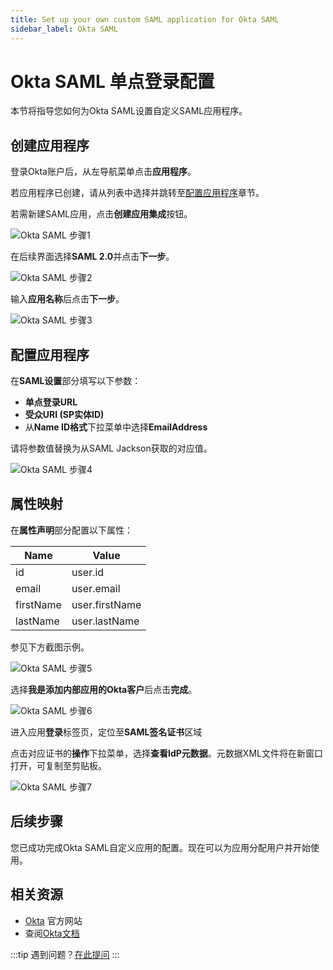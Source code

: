 ```yaml
---
title: Set up your own custom SAML application for Okta SAML
sidebar_label: Okta SAML
---
```


# Okta SAML 单点登录配置

本节将指导您如何为Okta SAML设置自定义SAML应用程序。

## 创建应用程序

登录Okta账户后，从左导航菜单点击**应用程序**。

若应用程序已创建，请从列表中选择并跳转至[配置应用程序](#configure-application)章节。

若需新建SAML应用，点击**创建应用集成**按钮。

![Okta SAML 步骤1](/images/docs/jackson/sso-providers/okta/1.png)

在后续界面选择**SAML 2.0**并点击**下一步**。

![Okta SAML 步骤2](/images/docs/jackson/sso-providers/okta/2.png)

输入**应用名称**后点击**下一步**。

![Okta SAML 步骤3](/images/docs/jackson/sso-providers/okta/3.png)

## 配置应用程序

在**SAML设置**部分填写以下参数：

- **单点登录URL**
- **受众URI (SP实体ID)**
- 从**Name ID格式**下拉菜单中选择**EmailAddress**

请将参数值替换为从SAML Jackson获取的对应值。

![Okta SAML 步骤4](/images/docs/jackson/sso-providers/okta/4.png)

## 属性映射

在**属性声明**部分配置以下属性：

| Name      | Value          |
| --------- | -------------- |
| id        | user.id        |
| email     | user.email     |
| firstName | user.firstName |
| lastName  | user.lastName  |

参见下方截图示例。

![Okta SAML 步骤5](/images/docs/jackson/sso-providers/okta/5.png)

选择**我是添加内部应用的Okta客户**后点击**完成**。

![Okta SAML 步骤6](/images/docs/jackson/sso-providers/okta/6.png)

进入应用**登录**标签页，定位至**SAML签名证书**区域

点击对应证书的**操作**下拉菜单，选择**查看IdP元数据**。元数据XML文件将在新窗口打开，可复制至剪贴板。

![Okta SAML 步骤7](/images/docs/jackson/sso-providers/okta/7.png)

## 后续步骤

您已成功完成Okta SAML自定义应用的配置。现在可以为应用分配用户并开始使用。

## 相关资源

- [Okta](https://www.okta.com/) 官方网站
- 查阅[Okta文档](https://developer.okta.com/docs/concepts/saml/)

:::tip
遇到问题？[在此提问](https://discord.gg/uyb7pYt4Pa)
:::